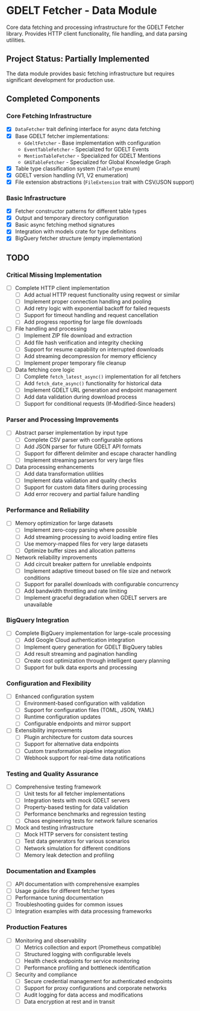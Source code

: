 # GDELT Fetcher - Data Module

Core data fetching and processing infrastructure for the GDELT Fetcher library. Provides HTTP client functionality, file handling, and data parsing utilities.

## Project Status: Partially Implemented

The data module provides basic fetching infrastructure but requires significant development for production use.

## Completed Components

### Core Fetching Infrastructure
- [x] `DataFetcher` trait defining interface for async data fetching
- [x] Base GDELT fetcher implementations:
  - `GdeltFetcher` - Base implementation with configuration
  - `EventTableFetcher` - Specialized for GDELT Events
  - `MentionTableFetcher` - Specialized for GDELT Mentions
  - `GKGTableFetcher` - Specialized for Global Knowledge Graph
- [x] Table type classification system (`TableType` enum)
- [x] GDELT version handling (V1, V2 enumeration)
- [x] File extension abstractions (`FileExtension` trait with CSV/JSON support)

### Basic Infrastructure
- [x] Fetcher constructor patterns for different table types
- [x] Output and temporary directory configuration
- [x] Basic async fetching method signatures
- [x] Integration with models crate for type definitions
- [x] BigQuery fetcher structure (empty implementation)

## TODO

### Critical Missing Implementation
- [ ] Complete HTTP client implementation
  - [ ] Add actual HTTP request functionality using reqwest or similar
  - [ ] Implement proper connection handling and pooling
  - [ ] Add retry logic with exponential backoff for failed requests
  - [ ] Support for timeout handling and request cancellation
  - [ ] Add progress reporting for large file downloads

- [ ] File handling and processing
  - [ ] Implement ZIP file download and extraction
  - [ ] Add file hash verification and integrity checking
  - [ ] Support for resume capability on interrupted downloads
  - [ ] Add streaming decompression for memory efficiency
  - [ ] Implement proper temporary file cleanup

- [ ] Data fetching core logic
  - [ ] Complete `fetch_latest_async()` implementation for all fetchers
  - [ ] Add `fetch_date_async()` functionality for historical data
  - [ ] Implement GDELT URL generation and endpoint management
  - [ ] Add data validation during download process
  - [ ] Support for conditional requests (If-Modified-Since headers)

### Parser and Processing Improvements
- [ ] Abstract parser implementation by input type
  - [ ] Complete CSV parser with configurable options
  - [ ] Add JSON parser for future GDELT API formats
  - [ ] Support for different delimiter and escape character handling
  - [ ] Implement streaming parsers for very large files

- [ ] Data processing enhancements
  - [ ] Add data transformation utilities
  - [ ] Implement data validation and quality checks
  - [ ] Support for custom data filters during processing
  - [ ] Add error recovery and partial failure handling

### Performance and Reliability
- [ ] Memory optimization for large datasets
  - [ ] Implement zero-copy parsing where possible
  - [ ] Add streaming processing to avoid loading entire files
  - [ ] Use memory-mapped files for very large datasets
  - [ ] Optimize buffer sizes and allocation patterns

- [ ] Network reliability improvements
  - [ ] Add circuit breaker pattern for unreliable endpoints
  - [ ] Implement adaptive timeout based on file size and network conditions
  - [ ] Support for parallel downloads with configurable concurrency
  - [ ] Add bandwidth throttling and rate limiting
  - [ ] Implement graceful degradation when GDELT servers are unavailable

### BigQuery Integration
- [ ] Complete BigQuery implementation for large-scale processing
  - [ ] Add Google Cloud authentication integration
  - [ ] Implement query generation for GDELT BigQuery tables
  - [ ] Add result streaming and pagination handling
  - [ ] Create cost optimization through intelligent query planning
  - [ ] Support for bulk data exports and processing

### Configuration and Flexibility
- [ ] Enhanced configuration system
  - [ ] Environment-based configuration with validation
  - [ ] Support for configuration files (TOML, JSON, YAML)
  - [ ] Runtime configuration updates
  - [ ] Configurable endpoints and mirror support

- [ ] Extensibility improvements
  - [ ] Plugin architecture for custom data sources
  - [ ] Support for alternative data endpoints
  - [ ] Custom transformation pipeline integration
  - [ ] Webhook support for real-time data notifications

### Testing and Quality Assurance
- [ ] Comprehensive testing framework
  - [ ] Unit tests for all fetcher implementations
  - [ ] Integration tests with mock GDELT servers
  - [ ] Property-based testing for data validation
  - [ ] Performance benchmarks and regression testing
  - [ ] Chaos engineering tests for network failure scenarios

- [ ] Mock and testing infrastructure
  - [ ] Mock HTTP servers for consistent testing
  - [ ] Test data generators for various scenarios
  - [ ] Network simulation for different conditions
  - [ ] Memory leak detection and profiling

### Documentation and Examples
- [ ] API documentation with comprehensive examples
- [ ] Usage guides for different fetcher types
- [ ] Performance tuning documentation
- [ ] Troubleshooting guides for common issues
- [ ] Integration examples with data processing frameworks

### Production Features
- [ ] Monitoring and observability
  - [ ] Metrics collection and export (Prometheus compatible)
  - [ ] Structured logging with configurable levels
  - [ ] Health check endpoints for service monitoring
  - [ ] Performance profiling and bottleneck identification

- [ ] Security and compliance
  - [ ] Secure credential management for authenticated endpoints
  - [ ] Support for proxy configurations and corporate networks
  - [ ] Audit logging for data access and modifications
  - [ ] Data encryption at rest and in transit
